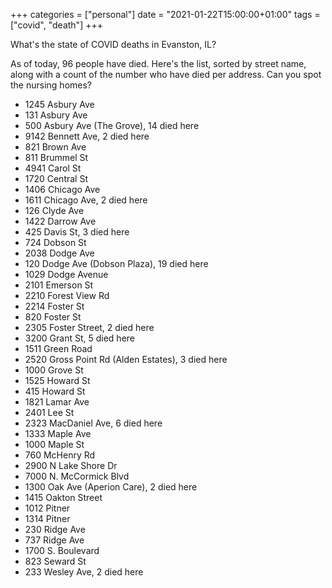 +++
categories = ["personal"]
date = "2021-01-22T15:00:00+01:00"
tags = ["covid", "death"]
+++

What's the state of COVID deaths in Evanston, IL?

As of today, 96 people have died. Here's the list, sorted by street name, along with a count of the number who have died per address. Can you spot the nursing homes?

- 1245 Asbury Ave
- 131 Asbury Ave
- 500 Asbury Ave (The Grove), 14 died here
- 9142 Bennett Ave, 2 died here
- 821 Brown Ave
- 811 Brummel St
- 4941 Carol St
- 1720 Central St
- 1406 Chicago Ave
- 1611 Chicago Ave, 2 died here
- 126 Clyde Ave
- 1422 Darrow Ave
- 425 Davis St, 3 died here
- 724 Dobson St
- 2038 Dodge Ave
- 120 Dodge Ave (Dobson Plaza), 19 died here
- 1029 Dodge Avenue
- 2101 Emerson St
- 2210 Forest View Rd
- 2214 Foster St
- 820 Foster St
- 2305 Foster Street, 2 died here
- 3200 Grant St, 5 died here
- 1511 Green Road
- 2520 Gross Point Rd (Alden Estates), 3 died here
- 1000 Grove St
- 1525 Howard St
- 415 Howard St
- 1821 Lamar Ave
- 2401 Lee St
- 2323 MacDaniel Ave, 6 died here
- 1333 Maple Ave
- 1000 Maple St
- 760 McHenry Rd
- 2900 N Lake Shore Dr
- 7000 N. McCormick Blvd
- 1300 Oak Ave (Aperion Care), 2 died here
- 1415 Oakton Street
- 1012 Pitner
- 1314 Pitner
- 230 Ridge Ave
- 737 Ridge Ave
- 1700 S. Boulevard
- 823 Seward St
- 233 Wesley Ave, 2 died here
